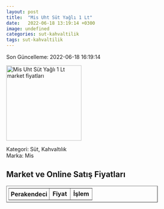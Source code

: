 ```yaml
---
layout: post
title:  "Mis Uht Süt Yağlı 1 Lt"
date:   2022-06-18 13:19:14 +0300
image: undefined
categories: sut-kahvaltilik
tags: sut-kahvaltilik
---
```


Son Güncelleme: 2022-06-18 16:19:14

<img src="undefined" width="200" alt="Mis Uht Süt Yağlı 1 Lt market fiyatları" />

Kategori: Süt, Kahvaltılık
<br />
Marka: Mis

<h2>Market ve Online Satış Fiyatları</h2>

<table border="1" style="padding: 5px;width:80%;">
  <tr>
    <td style="padding: 5px;"><strong>Perakendeci</strong></td>
    <td><strong>Fiyat</strong></td>
    <td><strong>İşlem</strong></td>
  </tr>
  
</table>
